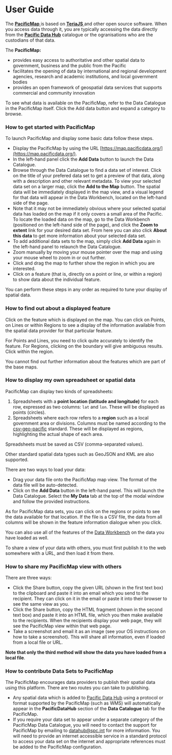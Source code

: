 # User Guide

The [**PacificMap** ](https://map.pacificdata.org)is based on [**TeriaJS** ](https://terria.io)and other open source software. When you access data through it, you are typically accessing the data directly from the [**Pacific Data Hub**](https://pacificdata.org/data) catalogue or the ogranisations who are the custodians of that data.

The **PacificMap:**

* provides easy access to authoritative and other spatial data to government, business and the public from the Pacific
* facilitates the opening of data by international and regional development agencies, research and academic institutions, and local government bodies
* provides an open framework of geospatial data services that supports commercial and community innovation

To see what data is available on the PacificMap, refer to the Data Catalogue in the PacificMap itself. Click the Add data button and expand a category to browse.  


### How to get started with PacificMap

To launch PacificMap and display some basic data follow these steps.

* Display the PacificMap by using the URL [https://map.pacificdata.org/](https://map.pacificdata.org/).
* In the left-hand panel click the **Add Data** button to launch the Data Catalogue.
* Browse through the Data Catalogue to find a data set of interest. Click on the title of your prefered data set to get a preview of that data, along with a description and other relevant metadata. To view your selected data set on a larger map, click the **Add to the Map** button. The spatial data will be immediately displayed in the map view, and a visual legend for that data will appear in the Data Workbench, located on the left-hand side of the page.
* Note that it may not be immediately obvious where your selected spatial data has loaded on the map if it only covers a small area of the Pacific. To locate the loaded data on the map, go to the Data Workbench \(positioned on the left-hand side of the page\), and click the **Zoom to extent** link for your desired data set. From here you can also click **About this data** to get more information about your selected data set.
* To add additional data sets to the map, simply click **Add Data** again in the left-hand panel to relaunch the Data Catalogue.
* Zoom manually by moving your mouse pointer over the map and using your mouse wheel to zoom in or out further.
* Click and drag the map to further show the region in which you are interested.
* Click on a feature \(that is, directly on a point or line, or within a region\) to show data about the individual feature.

You can perform these steps in any order as required to tune your display of spatial data.

### How to find out about a displayed feature

Click on the feature which is displayed on the map. You can click on Points, on Lines or within Regions to see a display of the information available from the spatial data provider for that particular feature.

For Points and Lines, you need to click quite accurately to identify the feature. For Regions, clicking on the boundary will give ambiguous results. Click within the region.

You cannot find out further information about the features which are part of the base maps.

### How to display my own spreadsheet or spatial data

PacificMap can display two kinds of spreadsheets:

1. Spreadsheets with a **point location \(latitude and longitude\)** for each row, expressed as two columns: `lat` and `lon`. These will be displayed as points \(circles\).
2. Spreadsheets where each row refers to a **region** such as a local government area or divisions. Columns must be named according to the [csv-geo-pacific](https://github.com/PacificCommunity/csv-geo-pacific) standard. These will be displayed as regions, highlighting the actual shape of each area.

Spreadsheets must be saved as CSV \(comma-separated values\).

Other standard spatial data types such as GeoJSON and KML are also supported.

There are two ways to load your data:

* Drag your data file onto the PacificMap map view. The format of the data file will be auto-detected.
* Click on the **Add Data** button in the left-hand panel. This will launch the Data Catalogue. Select the **My Data** tab at the top of the modal window and follow the provided instructions.

As for PacificMap data sets, you can click on the regions or points to see the data available for that location. If the file is a CSV file, the data from all columns will be shown in the feature information dialogue when you click.

You can also use all of the features of the [Data Workbench](https://map.pacificdata.org/help/data-workbench.html) on the data you have loaded as well.

To share a view of your data with others, you must first publish it to the web somewhere with a URL, and then load it from there.

### How to share my PacificMap view with others

There are three ways:

* Click the Share button, copy the given URL \(shown in the first text box\) to the clipboard and paste it into an email which you send to the recipient. They can click on it in the email or paste it into their browser to see the same view as you.
* Click the Share button, copy the HTML fragment \(shown in the second text box\) and paste it into an HTML file, which you then make available to the recipients. When the recipients display your web page, they will see the PacificMap view within that web page.
* Take a screenshot and email it as an image \(see your OS instructions on how to take a screenshot\). This will share all information, even if loaded from a local file or URL.

**Note that only the third method will show the data you have loaded from a local file**.

### How to contribute Data Sets to PacificMap

The PacificMap encourages data providers to publish their spatial data using this platform. There are two routes you can take to publishing.

* Any spatial data which is added to [Pacific Data Hub](https://pacificdata.org/) using a protocol or format supported by the PacificMap \(such as WMS\) will automatically appear in the **PacificDataHub** section of the **Data Catalogue** tab for the PacificMap.
* If you require your data set to appear under a separate category of the PacificMap Data Catalogue, you will need to contact the support for PacificMap by emailing to [datahub@spc.int](mailto:datahub@spc.int) for more information. You will need to provide an internet accessible service in a standard protocol to access your data set on the internet and appropriate references must be added to the PacificMap configuration.

